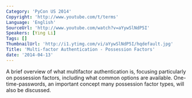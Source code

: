 ```yaml
---
Category: 'PyCon US 2014'
Copyright: 'http://www.youtube.com/t/terms'
Language: 'English'
SourceUrl: 'http://www.youtube.com/watch?v=aYywSlNdP5I'
Speakers: [Ying Li]
Tags: []
ThumbnailUrl: 'http://i1.ytimg.com/vi/aYywSlNdP5I/hqdefault.jpg'
Title: 'Multi-factor Authentication - Possession Factors'
date: '2014-04-13'
---
```

A brief overview of what multifactor authentication is, focusing particularly on possession factors, including what common options are available. One-time-passwords, an important concept many possession factor types, will also be discussed.